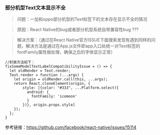 ### 部分机型Text文本显示不全

>问题：一加和oppo部分机型的Text标签下的文本存在显示不全的情况  

>原因：React Native的bug或者部分机型系统自带兼容性bug ???

>解决方案：（通过在React Native官方ISSUE下面搜索发现有遇到同样的问题，解决方法是通过在App.js文件即app入口处统一对Text标签的fontFamily属性做处理，确保之后的字体显示正常）  

    //封装方法如下：  
    fixSomeModelTextLabelCompatibilityIssue = () => {
      let oldRender = Text.render;
      Text.render = function (...args) {
        let origin = oldRender.call(this, ...args);
        return React.cloneElement(origin, {
            style: [{color: "#333", ...Platform.select({
              android: {
                fontFamily: 'icomoon'
              }
            })}, origin.props.style]
        });
      };
    }

参考链接：https://github.com/facebook/react-native/issues/15114